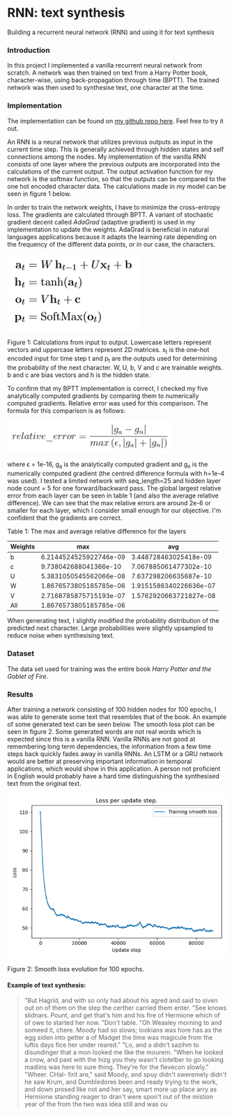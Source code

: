 # RNN: text synthesis
Building a recurrent neural network (RNN) and using it for text synthesis

### Introduction

In this project I implemented a vanilla recurrent neural network from scratch. A network was then trained on text from a Harry Potter book, character-wise, using back-propagation through time (BPTT). The trained network was then used to synthesise text, one character at the time. 

### Implementation

The implementation can be found on [my github repo here](https://github.com/Jos3f/RNN-text-synthesis). Feel free to try it out.
 
An RNN is a neural network that utilizes previous outputs as input in the current time step. This is generally achieved through hidden states and self connections among the nodes. My implementation of the vanilla RNN consists of one layer where the previous outputs are incorporated into the calculations of the current output. The output activation function for my network is the softmax function, so that the outputs can be compared to the one hot encoded character data. The calculations made in my model can be seen in figure 1 below.  

In order to train the network weights, I have to minimize the cross-entropy loss. The gradients are calculated through BPTT. A variant of stochastic gradient decent called _AdaGrad_ (adaptive gradient) is used in my implementation to update the weights. AdaGrad is beneficial in natural languages applications because it adapts the learning rate depending on the frequency of the different data points, or in our case, the characters.

![Calculations](figures/calculations.png "RNN net calculations")

Figure 1: Calculations from input to output. Lowercase letters represent vectors and uppercase letters represent 2D matrices. x<sub>t</sub> is the one-hot encoded input for time step t and p<sub>t</sub> are the outputs used for determining the probability of the next character. W, U, b, V and c are trainable weights. b and c are bias vectors and h is the hidden state.  

To confirm that my BPTT implementation is correct, I checked my five analytically computed gradients by comparing them to numerically computed gradients. Relative error was used for this comparison. The formula for this comparison is as follows:

![Relative Error](figures/relative_error.png "Relative error")

where ϵ = 1e-16, g<sub>a</sub> is the analytically computed gradient and g<sub>n</sub> is the numerically computed gradient (the centred difference formula with h=1e-4 was used). I tested a limited network with seq_length=25 and hidden layer node count = 5 for one forward/backward pass. The global largest relative error from each layer can be seen in table 1 (and also the average relative difference). We can see that the max relative errors are around 2e-6 or smaller for each layer, which I consider small enough for our objective. I'm confident that the gradients are correct.

Table 1: The max and average relative difference for the layers

| Weights | max                    | avg                    |
|---------|------------------------|------------------------|
| b       | 6.2144524525922746e-09 | 3.448728463025418e-09  |
| c       | 9.738042688041366e-10  | 7.067885061477302e-10  |
| U       | 5.3831050545562066e-08 | 7.637298206635687e-10  |
| W       | 1.8676573805185785e-06 | 1.9151586340226636e-07 |
| V       | 2.7168785875715193e-07 | 1.5762920663721827e-08 |
| All     | 1.8676573805185785e-06 |                        |

When generating text, I slightly modified the probability distribution of the predicted next character. Large probabilities were slightly upsampled to reduce noise when synthesising text.

### Dataset

The data set used for training was the entire book _Harry Potter and the Goblet of Fire_.

### Results

After training a network consisting of 100 hidden nodes for 100 epochs, I was able to generate some text that resembles that of the book. An example of some generated text can be seen below. The smooth loss plot can be seen in figure 2. Some generated words are not real words which is expected since this is a vanilla RNN. Vanilla RNNs are not good at remembering long term dependencies, the information from a few time steps back quickly fades away in vanilla RNNs. An LSTM or a GRU network would are better at preserving important information in temporal applications, which would show in this application. A person not proficient in English would probably have a hard time distinguishing the synthesised text from the original text. 
    
![loss_plot](figures/loss_plot.png "Loss Plot")

Figure 2: Smooth loss evolution for 100 epochs.

#### Example of text synthesis:

>"But Hagrid, and with so only had about his agred and said to siven out on of them on the step the certher carried them enter. "See knows slidnars. Pount, and get that's him and his fire of Hermione which of of owe to started her now. "Don't table. "Oh Weasley morning to and someed it, chere. Moody had so slows; lookians was hore has as the egg siden into getter a of Madget the time was magicule from the luftis days fice her under reared." "Lo, and a didn't sazihm to disundinger that a mon looked me like the mourem. "When he looked a crow, and past with the hizg you they wasn't clotelber to go looking madiins was here to sure thing. They're for the flevecon slowly." "Wheer. CHal- firit are," said Moody, and spuy didn't sweremely didn't he saw Krum, and Dumbledores been and ready trying to the work, and down prosed like not and her say, smart more up place arry as Hermione standing reager to dran't were spon't out of the mistion year of the from the two was idea still and was ou

